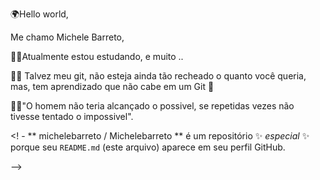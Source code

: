 🌍Hello world,

Me chamo Michele Barreto,

👩‍🎓Atualmente  estou estudando, e muito ..

👩‍💻 Talvez meu git, não esteja ainda tão recheado o quanto você queria, mas, tem aprendizado que não cabe em um Git 🥰

💪🏽"O homem não teria alcançado o possivel, se repetidas vezes não tivesse tentado o impossivel".


<! - ** michelebarreto / Michelebarreto ** é um repositório ✨ _especial_ ✨ porque seu `README.md` (este arquivo) aparece em seu perfil GitHub.


-->
